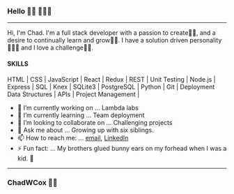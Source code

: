 ### Hello 👋🏼 👨🏼‍💻
------
Hi, I'm Chad. I'm a full stack developer with a passion to create👨‍🎨, and a desire to continually learn and grow👨‍🏫.  I have a solution driven personality🕵🏼‍♂️ and I love a challenge🧗🏼. 

#### SKILLS
HTML | CSS | JavaScript | React | Redux | REST | Unit Testing | Node.js | Express | SQL | Knex | SQLite3 | PostgreSQL | Python | Git | Deployment Data Structures | APIs | Project Management | 

- 🔭 I’m currently working on ... Lambda labs
- 🌱 I’m currently learning ... Team deployment
- 👯 I’m looking to collaborate on ... Challenging projects
- 💬 Ask me about ... Growing up with six siblings.
- 📫 How to reach me: ... [email](chadwcox@me.com), [LinkedIn](https://www.linkedin.com/in/chadwcox/)
- ⚡ Fun fact: ... My brothers glued bunny ears on my forhead when I was a kid. 🐇
------
### ChadWCox ✌🏼




